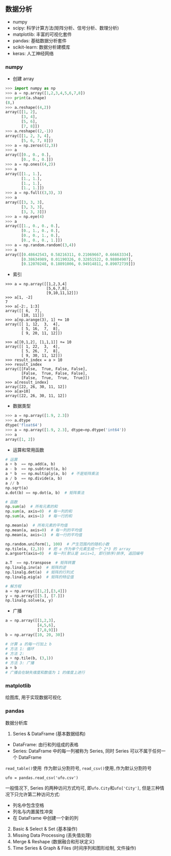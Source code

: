 ## 数据分析
* numpy
* scipy: 科学计算方法(矩阵分析、信号分析、数理分析)
* matplotlib: 丰富的可视化套件
* pandas: 基础数据分析套件
* scikit-learn: 数据分析建模库
* keras: 人工神经网络

### numpy
- 创建 array
```python
>>> import numpy as np
>>> a = np.array([1,2,3,4,5,6,7,8])
>>> print(a.shape)
(8,)
>>> a.reshape((4,2))
array([[1, 2],
       [3, 4],
       [5, 6],
       [7, 8]])
>>> a.reshape((2,-1))
array([[1, 2, 3, 4],
       [5, 6, 7, 8]])
>>> a = np.zeros((2,3))
>>> a
array([[0., 0., 0.],
       [0., 0., 0.]])
>>> a = np.ones((4,2))
>>> a
array([[1., 1.],
       [1., 1.],
       [1., 1.],
       [1., 1.]])
>>> a = np.full((3,3), 3)
>>> a
array([[3, 3, 3],
       [3, 3, 3],
       [3, 3, 3]])
>>> a = np.eye(4)
>>> a
array([[1., 0., 0., 0.],
       [0., 1., 0., 0.],
       [0., 0., 1., 0.],
       [0., 0., 0., 1.]])
>>> a = np.random.random((3,4))
>>> a
array([[0.48642543, 0.58216311, 0.21069667, 0.66663334],
       [0.38634989, 0.01190326, 0.32851522, 0.98804907],
       [0.12070248, 0.18891006, 0.94914811, 0.89072739]])
```

- 索引
```python3
>>> a = np.array([[1,2,3,4]
                  [5,6,7,8],
                  [9,10,11,12]])
>>> a[1, -2]
7
>>> a[-2:, 1:3]
array([[ 6,  7],
       [10, 11]])
>>> a[np.arange(3), 1] += 10
array([[ 1, 12,  3,  4],
       [ 5, 16,  7,  8],
       [ 9, 20, 11, 12]])

>>> a[[0,1,2], [1,1,1]] += 10
array([[ 1, 22,  3,  4],
       [ 5, 26,  7,  8],
       [ 9, 30, 11, 12]])
>>> result_index = a > 10
>>> result_index
array([[False,  True, False, False],
       [False,  True, False, False],
       [False,  True,  True,  True]])
>>> a[result_index]
array([22, 26, 30, 11, 12])
>>> a[a>10]
array([22, 26, 30, 11, 12])
```

- 数据类型
```python
>>> a = np.array([1.9, 2.3])
>>> a.dtype
dtype('float64')
>>> a = np.array([1.9, 2.3], dtype=np.dtype('int64'))
>>> a
array([1, 2])
```

- 运算和常用函数
```python
# 运算
a + b  == np.add(a, b)
a - b  == np.subtract(a, b)
a * b  == np.multiply(a, b)  # 不是矩阵乘法
a / b  == np.divide(a, b)
a // b
np.sqrt(a)
a.dot(b) == np.dot(a, b)  # 矩阵乘法

# 函数
np.sum(a)  # 所有元素的和
np.sum(a, axis=0)  # 每一列的和
np.sum(a, axis=1)  # 每一行的和

np.mean(a)  # 所有元素的平均值
np.mean(a, axis=0)  # 每一列的平均值
np.mean(a, axis=1)  # 每一行的平均值

np.random.uniform(1, 100)  # 产生范围内的随机小数
np.tile(a, (2,3))  # 把 a 作为单个元素生成一个 2*3 的 array
a.argsort(axis=0)  # 每一列(默认是 axis=1, 即行排序)排序, 返回编号

a.T  == np.transpose  # 矩阵转置
np.linalg.inv(a)  # 矩阵的逆
np.linalg.det(a)  # 矩阵的行列式
np.linalg.eig(a)  # 矩阵的特征值

# 解方程
a = np.array([[1,2],[3,4]])
y = np.array([[5.], [7.]])
np.linalg.solve(a, y)
```

- 广播
```python
a = np.array([[1,2,3],
              [4,5,6],
              [7,8,9]])
b = np.array([10, 20, 30])

# 计算 a 的每一行加上 b
# 方法 1: 循环
# 方法 2:
a + np.tile(b, (3,1))
# 方法 3: 广播
a + b
# 广播会在缺失维度和数值为 1 的维度上进行
```

### matplotlib

绘图库, 用于实现数据可视化

### pandas

数据分析库

1. Series & DataFrame (基本数据结构)

* DataFrame: 由行和列组成的表格
* Series: DataFrame 中的每一列被称为 Series, 同时 Series 可以不属于任何一个 DataFrame

`read_table()`使用` `作为默认分割符号, `read_csv()`使用`,`作为默认分割符号

```
ufo = pandas.read_csv('ufo.csv')
```
一般情况下, Series 的两种访问方式均可, 即`ufo.City`和`ufo['City']`, 但是三种情况下只允许第二种访问方式:
* 列名中包含空格
* 列名与内置属性冲突
* 在 DataFrame 中创建一个新的列

2. Basic & Select & Set (基本操作)
3. Missing Data Processing (丢失值处理)
4. Merge & Reshape (数据融合和形状定义)
5. Time Series & Graph & Files (时间序列和图形绘制, 文件操作)
